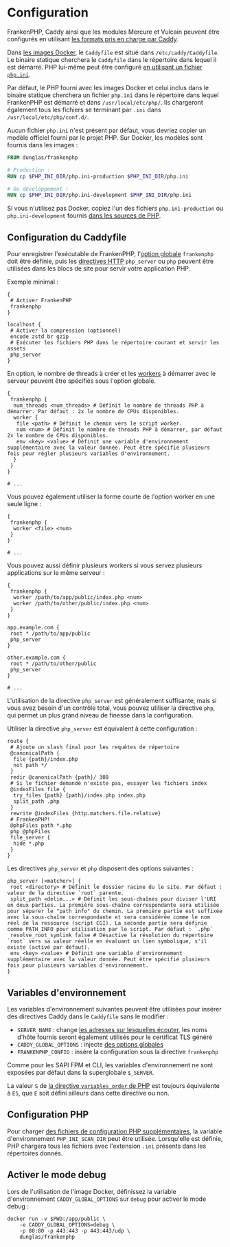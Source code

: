 # Configuration

FrankenPHP, Caddy ainsi que les modules Mercure et Vulcain peuvent être configurés en utilisant [les formats pris en charge par Caddy](https://caddyserver.com/docs/getting-started#your-first-config).

Dans [les images Docker](docker.md), le `Caddyfile` est situé dans `/etc/caddy/Caddyfile`.
Le binaire statique cherchera le `Caddyfile` dans le répertoire dans lequel il est démarré.
PHP lui-même peut être configuré [en utilisant un fichier `php.ini`](https://www.php.net/manual/fr/configuration.file.php).

Par défaut, le PHP fourni avec les images Docker et celui inclus dans le binaire statique cherchera un fichier `php.ini` dans le répertoire dans lequel FrankenPHP est démarré et dans `/usr/local/etc/php/`. Ils chargeront également tous les fichiers se terminant par `.ini` dans `/usr/local/etc/php/conf.d/`.

Aucun fichier `php.ini` n'est présent par défaut, vous devriez copier un modèle officiel fourni par le projet PHP.
Sur Docker, les modèles sont fournis dans les images :

```dockerfile
FROM dunglas/frankenphp

# Production :
RUN cp $PHP_INI_DIR/php.ini-production $PHP_INI_DIR/php.ini

# Ou développement :
RUN cp $PHP_INI_DIR/php.ini-development $PHP_INI_DIR/php.ini
```

Si vous n'utilisez pas Docker, copiez l'un des fichiers `php.ini-production` ou `php.ini-development` fournis [dans les sources de PHP](https://github.com/php/php-src/).

## Configuration du Caddyfile

Pour enregistrer l'exécutable de FrankenPHP, l'[option globale](https://caddyserver.com/docs/caddyfile/concepts#global-options) `frankenphp` doit être définie, puis les [directives HTTP](https://caddyserver.com/docs/caddyfile/concepts#directives) `php_server` ou `php` peuvent être utilisées dans les blocs de site pour servir votre application PHP.

Exemple minimal :

```caddyfile
{
 # Activer FrankenPHP
 frankenphp
}

localhost {
 # Activer la compression (optionnel)
 encode zstd br gzip
 # Exécuter les fichiers PHP dans le répertoire courant et servir les assets
 php_server
}
```

En option, le nombre de threads à créer et les [workers](worker.md) à démarrer avec le serveur peuvent être spécifiés sous l'option globale.

```caddyfile
{
 frankenphp {
  num_threads <num_threads> # Définit le nombre de threads PHP à démarrer. Par défaut : 2x le nombre de CPUs disponibles.
  worker {
   file <path> # Définit le chemin vers le script worker.
   num <num> # Définit le nombre de threads PHP à démarrer, par défaut 2x le nombre de CPUs disponibles.
   env <key> <value> # Définit une variable d'environnement supplémentaire avec la valeur donnée. Peut être spécifié plusieurs fois pour régler plusieurs variables d'environnement.
  }
 }
}

# ...
```

Vous pouvez également utiliser la forme courte de l'option worker en une seule ligne :

```caddyfile
{
 frankenphp {
  worker <file> <num>
 }
}

# ...
```

Vous pouvez aussi définir plusieurs workers si vous servez plusieurs applications sur le même serveur :

```caddyfile
{
 frankenphp {
  worker /path/to/app/public/index.php <num>
  worker /path/to/other/public/index.php <num>
 }
}

app.example.com {
 root * /path/to/app/public
 php_server
}

other.example.com {
 root * /path/to/other/public
 php_server
}

# ...
```

L'utilisation de la directive `php_server` est généralement suffisante,
mais si vous avez besoin d'un contrôle total, vous pouvez utiliser la directive `php`, qui permet un plus grand niveau de finesse dans la configuration.

Utiliser la directive `php_server` est équivalent à cette configuration :

```caddyfile
route {
 # Ajoute un slash final pour les requêtes de répertoire
 @canonicalPath {
  file {path}/index.php
  not path */
 }
 redir @canonicalPath {path}/ 308
 # Si le fichier demandé n'existe pas, essayer les fichiers index
 @indexFiles file {
  try_files {path} {path}/index.php index.php
  split_path .php
 }
 rewrite @indexFiles {http.matchers.file.relative}
 # FrankenPHP!
 @phpFiles path *.php
 php @phpFiles
 file_server {
  hide *.php
 }
}
```

Les directives `php_server` et `php` disposent des options suivantes :

```caddyfile
php_server [<matcher>] {
 root <directory> # Définit le dossier racine du le site. Par défaut : valeur de la directive `root` parente.
 split_path <delim...> # Définit les sous-chaînes pour diviser l'URI en deux parties. La première sous-chaîne correspondante sera utilisée pour séparer le "path info" du chemin. La première partie est suffixée avec la sous-chaîne correspondante et sera considérée comme le nom réel de la ressource (script CGI). La seconde partie sera définie comme PATH_INFO pour utilisation par le script. Par défaut : `.php`
 resolve_root_symlink false # Désactive la résolution du répertoire `root` vers sa valeur réelle en évaluant un lien symbolique, s'il existe (activé par défaut).
 env <key> <value> # Définit une variable d'environnement supplémentaire avec la valeur donnée. Peut être spécifié plusieurs fois pour plusieurs variables d'environnement.
}
```

## Variables d'environnement

Les variables d'environnement suivantes peuvent être utilisées pour insérer des directives Caddy dans le `Caddyfile` sans le modifier :

* `SERVER_NAME` : change [les adresses sur lesquelles écouter](https://caddyserver.com/docs/caddyfile/concepts#addresses), les noms d'hôte fournis seront également utilisés pour le certificat TLS généré
* `CADDY_GLOBAL_OPTIONS` : injecte [des options globales](https://caddyserver.com/docs/caddyfile/options)
* `FRANKENPHP_CONFIG` : insère la configuration sous la directive `frankenphp`

Comme pour les SAPI FPM et CLI, les variables d'environnement ne sont exposées par défaut dans la superglobale `$_SERVER`.

La valeur `S` de [la directive `variables_order` de PHP](https://www.php.net/manual/fr/ini.core.php#ini.variables-order) est toujours équivalente à `ES`, que `E` soit défini ailleurs dans cette directive ou non.

## Configuration PHP

Pour charger [des fichiers de configuration PHP supplémentaires](https://www.php.net/manual/fr/configuration.file.php#configuration.file.scan), la variable d'environnement `PHP_INI_SCAN_DIR` peut être utilisée.
Lorsqu'elle est définie, PHP chargera tous les fichiers avec l'extension `.ini` présents dans les répertoires donnés.

## Activer le mode debug

Lors de l'utilisation de l'image Docker, définissez la variable d'environnement `CADDY_GLOBAL_OPTIONS` sur `debug` pour activer le mode debug :

```console
docker run -v $PWD:/app/public \
    -e CADDY_GLOBAL_OPTIONS=debug \
    -p 80:80 -p 443:443 -p 443:443/udp \
    dunglas/frankenphp
```

